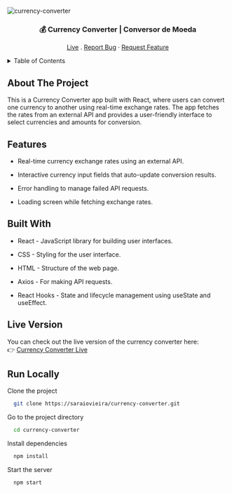 <!-- INTRO -->
![currency-converter](https://user-images.githubusercontent.com/74243584/174495874-af57c337-1064-43f2-85d9-5170f1280092.gif)

<div align="center">
  <h3 align="center">💰 Currency Converter | Conversor de Moeda</h3>

  <p align="center">
	  <a href="https://saraiovieira.github.io/currency-converter/">Live</a>
	  .
	  <a href="https://github.com/saraiovieira/currency-converter/issues">Report Bug</a>
	  ·
	  <a href="https://github.com/saraiovieira/currency-converter/issues">Request Feature</a>
  </p>
</div>

<details>
  <summary>Table of Contents</summary>
      <ul>
        <li><a href="#about-the-project">About The Project</a></li>
	<li><a href="#features">Features</a></li>
	<li><a href="#built-with">Built With</a></li>
	<li><a href="#live-version">Live Version</a></li>
	<li><a href="#run-locally"> Run Locally </a></li>
      </ul>
</details>

																			 
<!-- ABOUT THE PROJECT -->

## About The Project

This is a Currency Converter app built with React, where users can convert one currency to another using real-time exchange rates. The app fetches the rates from an external API and provides a user-friendly interface to select currencies and amounts for conversion.

<!-- FEATURES -->

## Features
- Real-time currency exchange rates using an external API.

- Interactive currency input fields that auto-update conversion results.

- Error handling to manage failed API requests.

- Loading screen while fetching exchange rates.

<!-- BUILT WITH -->


## Built With
- React - JavaScript library for building user interfaces.

- CSS - Styling for the user interface.

- HTML - Structure of the web page.

- Axios - For making API requests.

- React Hooks - State and lifecycle management using useState and useEffect.

<!-- LIVE VERSION -->

## Live Version

You can check out the live version of the currency converter here:  
👉 [Currency Converter Live](https://saraiovieira.github.io/currency-converter/)

<!-- RUN LOCALLY-->

## Run Locally

Clone the project

```bash
  git clone https://saraiovieira/currency-converter.git
```

Go to the project directory

```bash
  cd currency-converter
```

Install dependencies

```bash
  npm install
```

Start the server

```bash
  npm start
```
